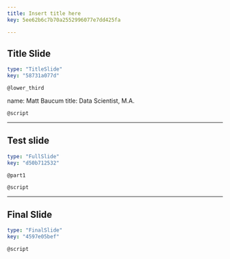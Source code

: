```yaml
---
title: Insert title here
key: 5ee62b6c7b70a2552996077e7dd425fa

---
```

## Title Slide

```yaml
type: "TitleSlide"
key: "58731a077d"
```

`@lower_third`

name: Matt Baucum
title: Data Scientist, M.A.


`@script`



---
## Test slide

```yaml
type: "FullSlide"
key: "d50b712532"
```

`@part1`



`@script`



---
## Final Slide

```yaml
type: "FinalSlide"
key: "4597e05bef"
```

`@script`


